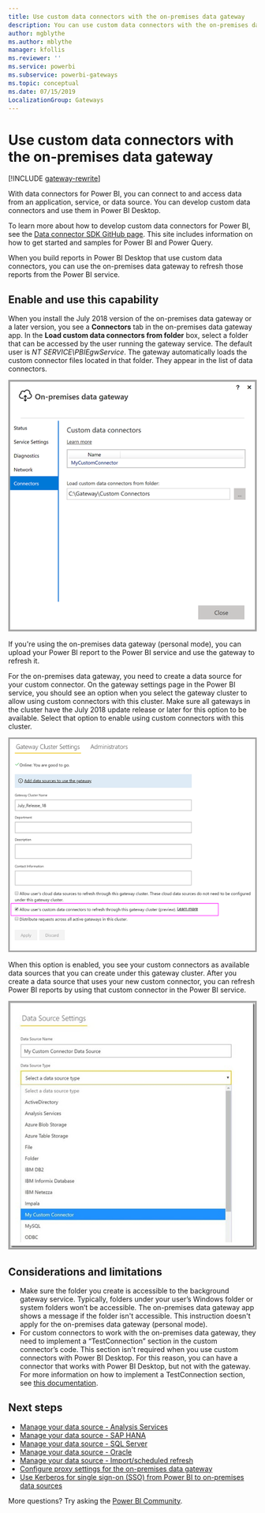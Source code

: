 ```yaml
---
title: Use custom data connectors with the on-premises data gateway
description: You can use custom data connectors with the on-premises data gateway.
author: mgblythe
ms.author: mblythe
manager: kfollis
ms.reviewer: ''
ms.service: powerbi
ms.subservice: powerbi-gateways
ms.topic: conceptual
ms.date: 07/15/2019
LocalizationGroup: Gateways 
---
```


# Use custom data connectors with the on-premises data gateway

[!INCLUDE [gateway-rewrite](includes/gateway-rewrite.md)]

With data connectors for Power BI, you can connect to and access data from an application, service, or data source. You can develop custom data connectors and use them in Power BI Desktop.

To learn more about how to develop custom data connectors for Power BI, see the [Data connector SDK GitHub page](http://aka.ms/dataconnectors). This site includes information on how to get started and samples for Power BI and Power Query.

When you build reports in Power BI Desktop that use custom data connectors, you can use the on-premises data gateway to refresh those reports from the Power BI service.

## Enable and use this capability

When you install the July 2018 version of the on-premises data gateway or a later version, you see a **Connectors** tab in the on-premises data gateway app. In the **Load custom data connectors from folder** box, select a folder that can be accessed by the user running the gateway service. The default user is *NT SERVICE\PBIEgwService*. The gateway automatically loads the custom connector files located in that folder. They appear in the list of data connectors.

![Custom data connectors](media/service-gateway-custom-connectors/gateway-onprem-customconnector1.png)

If you're using the on-premises data gateway (personal mode), you can upload your Power BI report to the Power BI service and use the gateway to refresh it.

For the on-premises data gateway, you need to create a data source for your custom connector. On the gateway settings page in the Power BI service, you should see an option when you select the gateway cluster to allow using custom connectors with this cluster. Make sure all gateways in the cluster have the July 2018 update release or later for this option to be available. Select that option to enable using custom connectors with this cluster.

![Gateway Cluster Settings page](media/service-gateway-custom-connectors/gateway-onprem-customconnector2.png)

When this option is enabled, you see your custom connectors as available data sources that you can create under this gateway cluster. After you create a data source that uses your new custom connector, you can refresh Power BI reports by using that custom connector in the Power BI service.

![Data Source Settings page](media/service-gateway-custom-connectors/gateway-onprem-customconnector3.png)

## Considerations and limitations

* Make sure the folder you create is accessible to the background gateway service. Typically, folders under your user’s Windows folder or system folders won’t be accessible. The on-premises data gateway app shows a message if the folder isn't accessible. This instruction doesn't apply for the on-premises data gateway (personal mode).
* For custom connectors to work with the on-premises data gateway, they need to implement a “TestConnection” section in the custom connector’s code. This section isn't required when you use custom connectors with Power BI Desktop. For this reason, you can have a connector that works with Power BI Desktop, but not with the gateway. For more information on how to implement a TestConnection section, see [this documentation](https://github.com/Microsoft/DataConnectors/blob/master/docs/m-extensions.md#implementing-testconnection-for-gateway-support).

## Next steps

* [Manage your data source - Analysis Services](service-gateway-enterprise-manage-ssas.md)  
* [Manage your data source - SAP HANA](service-gateway-enterprise-manage-sap.md)  
* [Manage your data source - SQL Server](service-gateway-enterprise-manage-sql.md)  
* [Manage your data source - Oracle](service-gateway-onprem-manage-oracle.md)  
* [Manage your data source - Import/scheduled refresh](service-gateway-enterprise-manage-scheduled-refresh.md)
* [Configure proxy settings for the on-premises data gateway](/data-integration/gateway/service-gateway-proxy)
* [Use Kerberos for single sign-on (SSO) from Power BI to on-premises data sources](service-gateway-sso-kerberos.md)  

More questions? Try asking the [Power BI Community](http://community.powerbi.com/).
